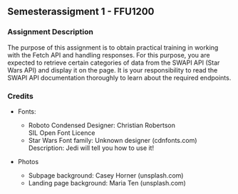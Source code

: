 ## Semesterassigment 1 - FFU1200 

### Assignment Description
The purpose of this assignment is to obtain practical training in working with the Fetch
API and handling responses. For this purpose, you are expected to retrieve certain
categories of data from the SWAPI API (Star Wars API) and display it on the page. It is
your responsibility to read the SWAPI API documentation thoroughly to learn about the
required endpoints. 



### Credits

* Fonts:  
	* Roboto Condensed Designer: Christian Robertson  
	SIL	Open Font Licence
	* Star Wars Font family: Unknown designer (cdnfonts.com)  
	Description: Jedi will tell you how to use it!

* Photos
	* Subpage background: Casey Horner (unsplash.com)
	* Landing page background: Maria Ten (unsplash.com)